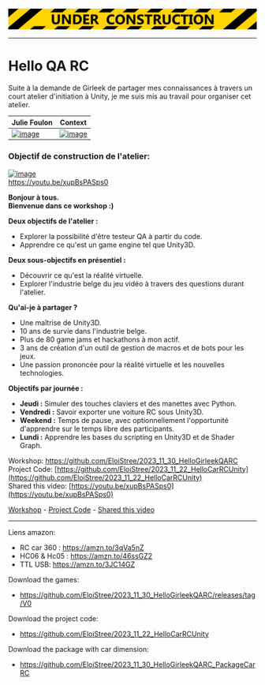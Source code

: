 
![WIP](https://github.com/EloiStree/EloiStree/blob/master/Images/WIP.png)  
   
----------------------  
  
# Hello QA RC

Suite à la demande de Girleek de partager mes connaissances à travers un court atelier d'initiation à Unity, je me suis mis au travail pour organiser cet atelier.

Julie Foulon | Context  
---|---
[![image](https://github.com/EloiStree/2023_11_30_HelloGirleekQARC/assets/20149493/a2257721-3b10-4e55-8083-4961a93a3548)](https://youtu.be/3yGO8V5O3FQ) | [![image](https://github.com/EloiStree/2023_11_30_HelloGirleekQARC/assets/20149493/c624efc9-1dcb-4a9b-a63c-897b80196efe)](https://girleek.tech)  

### Objectif de construction de l'atelier:  
[![image](https://github.com/EloiStree/2023_11_30_HelloGirleekQARC/assets/20149493/2c1c5f52-bcea-4624-97c1-f759e0951976)](https://youtu.be/xupBsPASps0)  
https://youtu.be/xupBsPASps0  
  
**Bonjour à tous.**  
**Bienvenue dans ce workshop :)**

**Deux objectifs de l'atelier :**
- Explorer la possibilité d'être testeur QA à partir du code.
- Apprendre ce qu'est un game engine tel que Unity3D.

**Deux sous-objectifs en présentiel :**
- Découvrir ce qu'est la réalité virtuelle.
- Explorer l'industrie belge du jeu vidéo à travers des questions durant l'atelier.

**Qu'ai-je à partager ?**
- Une maîtrise de Unity3D.
- 10 ans de survie dans l'industrie belge.
- Plus de 80 game jams et hackathons à mon actif.
- 3 ans de création d'un outil de gestion de macros et de bots pour les jeux.
- Une passion prononcée pour la réalité virtuelle et les nouvelles technologies.


**Objectifs par journée :**  
- **Jeudi :** Simuler des touches claviers et des manettes avec Python.
- **Vendredi :** Savoir exporter une voiture RC sous Unity3D.
- **Weekend :** Temps de pause, avec optionnellement l'opportunité d'apprendre sur le temps libre des participants.
- **Lundi :** Apprendre les bases du scripting en Unity3D et de Shader Graph.



Workshop: [https://github.com/EloiStree/2023_11_30_HelloGirleekQARC ](https://github.com/EloiStree/2023_11_30_HelloGirleekQARC )   
Project Code: [https://github.com/EloiStree/2023_11_22_HelloCarRCUnity](https://github.com/EloiStree/2023_11_22_HelloCarRCUnity)   
Shared this video: [https://youtu.be/xupBsPASps0](https://youtu.be/xupBsPASps0)  

[Workshop](https://github.com/EloiStree/2023_11_30_HelloGirleekQARC ) - [Project Code](https://github.com/EloiStree/2023_11_22_HelloCarRCUnity) - [Shared this video](https://youtu.be/xupBsPASps0)  


---------------

Liens amazon:
  - RC car 360 : https://amzn.to/3qVa5nZ
  - HC06 & Hc05 : https://amzn.to/46ssGZ2
  - TTL USB: https://amzn.to/3JC14GZ
  
Download the games:    
- https://github.com/EloiStree/2023_11_30_HelloGirleekQARC/releases/tag/V0
  
Download the project code:    
- https://github.com/EloiStree/2023_11_22_HelloCarRCUnity
  
Download the package with car dimension:  
- https://github.com/EloiStree/2023_11_30_HelloGirleekQARC_PackageCarRC  
